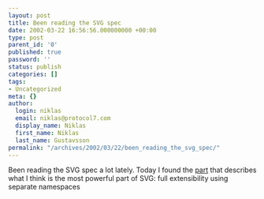 ```yaml
---
layout: post
title: Been reading the SVG spec
date: 2002-03-22 16:56:56.000000000 +00:00
type: post
parent_id: '0'
published: true
password: ''
status: publish
categories: []
tags:
- Uncategorized
meta: {}
author:
  login: niklas
  email: niklas@protocol7.com
  display_name: Niklas
  first_name: Niklas
  last_name: Gustavsson
permalink: "/archives/2002/03/22/been_reading_the_svg_spec/"
---
```

Been reading the SVG spec a lot lately. Today I found the [part](http://www.w3.org/TR/SVG/extend.html#PrivateData) that describes what I think is the most powerful part of SVG: full extensibility using separate namespaces

